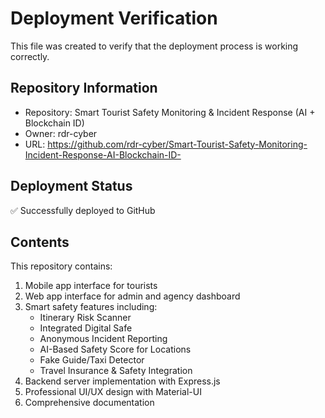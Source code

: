 # Deployment Verification

This file was created to verify that the deployment process is working correctly.

## Repository Information
- Repository: Smart Tourist Safety Monitoring & Incident Response (AI + Blockchain ID)
- Owner: rdr-cyber
- URL: https://github.com/rdr-cyber/Smart-Tourist-Safety-Monitoring-Incident-Response-AI-Blockchain-ID-

## Deployment Status
✅ Successfully deployed to GitHub

## Contents
This repository contains:
1. Mobile app interface for tourists
2. Web app interface for admin and agency dashboard
3. Smart safety features including:
   - Itinerary Risk Scanner
   - Integrated Digital Safe
   - Anonymous Incident Reporting
   - AI-Based Safety Score for Locations
   - Fake Guide/Taxi Detector
   - Travel Insurance & Safety Integration
4. Backend server implementation with Express.js
5. Professional UI/UX design with Material-UI
6. Comprehensive documentation